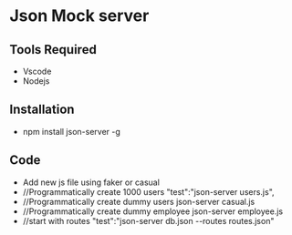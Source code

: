 # Json Mock server

## Tools Required
 * Vscode
 * Nodejs

## Installation
 * npm install json-server -g

## Code
 * Add new js file using faker or casual
 * //Programmatically create 1000 users
    "test":"json-server users.js",
 * //Programmatically create dummy users
    json-server casual.js  
 * //Programmatically create dummy employee
    json-server employee.js
 * //start with routes
   "test":"json-server db.json --routes routes.json"   